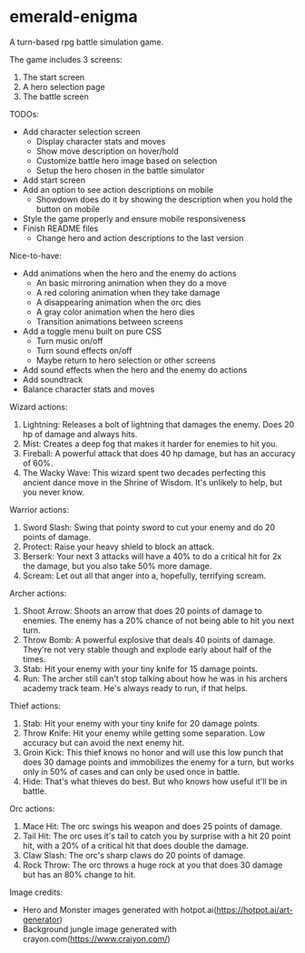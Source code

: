 # emerald-enigma
A turn-based rpg battle simulation game.

The game includes 3 screens:
1. The start screen
2. A hero selection page
3. The battle screen

TODOs:
- Add character selection screen
    - Display character stats and moves
    - Show move description on hover/hold
    - Customize battle hero image based on selection
    - Setup the hero chosen in the battle simulator
- Add start screen
- Add an option to see action descriptions on mobile
    - Showdown does do it by showing the description when you hold the button on mobile
- Style the game properly and ensure mobile responsiveness
- Finish README files
    - Change hero and action descriptions to the last version

Nice-to-have:
- Add animations when the hero and the enemy do actions
    - An basic mirroring animation when they do a move
    - A red coloring animation when they take damage
    - A disappearing animation when the orc dies
    - A gray color animation when the hero dies
    - Transition animations between screens
- Add a toggle menu built on pure CSS
    - Turn music on/off
    - Turn sound effects on/off
    - Maybe return to hero selection or other screens
- Add sound effects when the hero and the enemy do actions
- Add soundtrack
- Balance character stats and moves

Wizard actions:
1. Lightning: Releases a bolt of lightning that damages the enemy. Does 20 hp of damage and always hits.
2. Mist: Creates a deep fog that makes it harder for enemies to hit you.
3. Fireball: A powerful attack that does 40 hp damage, but has an accuracy of 60%.
4. The Wacky Wave: This wizard spent two decades perfecting this ancient dance move in the Shrine of Wisdom. It's unlikely to help, but you never know.

Warrior actions:
1. Sword Slash: Swing that pointy sword to cut your enemy and do 20 points of damage.
2. Protect: Raise your heavy shield to block an attack.
3. Berserk: Your next 3 attacks will have a 40% to do a critical hit for 2x the damage, but you also take 50% more damage.
4. Scream: Let out all that anger into a, hopefully, terrifying scream.

Archer actions:
1. Shoot Arrow: Shoots an arrow that does 20 points of damage to enemies. The enemy has a 20% chance of not being able to hit you next turn.
2. Throw Bomb: A powerful explosive that deals 40 points of damage. They're not very stable though and explode early about half of the times.
3. Stab: Hit your enemy with your tiny knife for 15 damage points.
4. Run: The archer still can't stop talking about how he was in his archers academy track team. He's always ready to run, if that helps.

Thief actions:
1. Stab: Hit your enemy with your tiny knife for 20 damage points.
2. Throw Knife: Hit your enemy while getting some separation. Low accuracy but can avoid the next enemy hit. 
3. Groin Kick: This thief knows no honor and will use this low punch that does 30 damage points and immobilizes the enemy for a turn, but works only in 50% of cases and can only be used once in battle.
4. Hide: That's what thieves do best. But who knows how useful it'll be in battle.

Orc actions:
1. Mace Hit: The orc swings his weapon and does 25 points of damage.
2. Tail Hit: The orc uses it's tail to catch you by surprise with a hit 20 point hit, with a 20% of a critical hit that does double the damage.
3. Claw Slash: The orc's sharp claws do 20 points of damage.
4. Rock Throw: The orc throws a huge rock at you that does 30 damage but has an 80% change to hit.

Image credits:
- Hero and Monster images generated with hotpot.ai(https://hotpot.ai/art-generator)
- Background jungle image generated with crayon.com(https://www.craiyon.com/)